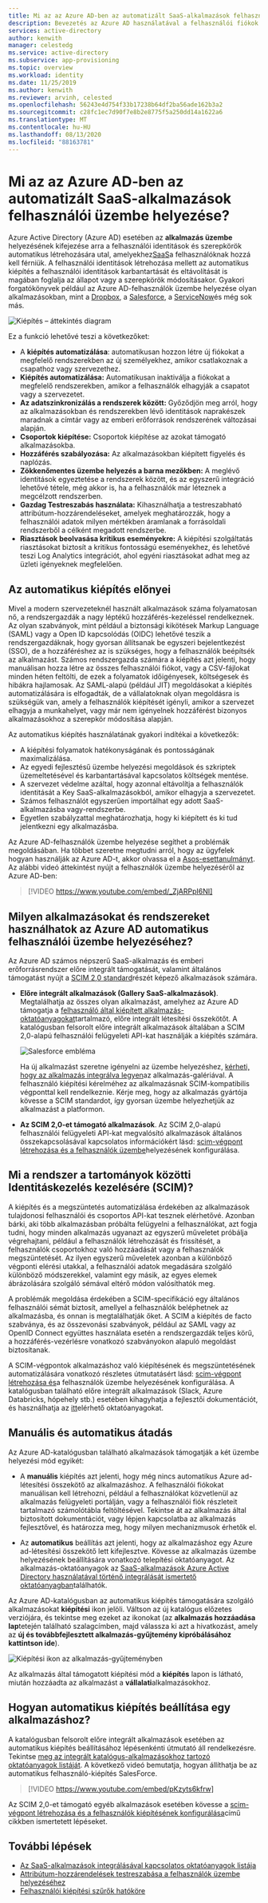 ```yaml
---
title: Mi az az Azure AD-ben az automatizált SaaS-alkalmazások felhasználói üzembe helyezése
description: Bevezetés az Azure AD használatával a felhasználói fiókok automatikus kiosztására, kiépítésére és folyamatos frissítésére több külső SaaS-alkalmazás között.
services: active-directory
author: kenwith
manager: celestedg
ms.service: active-directory
ms.subservice: app-provisioning
ms.topic: overview
ms.workload: identity
ms.date: 11/25/2019
ms.author: kenwith
ms.reviewer: arvinh, celested
ms.openlocfilehash: 56243e4d754f33b17238b64df2ba56ade162b3a2
ms.sourcegitcommit: c28fc1ec7d90f7e8b2e8775f5a250dd14a1622a6
ms.translationtype: MT
ms.contentlocale: hu-HU
ms.lasthandoff: 08/13/2020
ms.locfileid: "88163781"
---
```

# <a name="what-is-automated-saas-app-user-provisioning-in-azure-ad"></a>Mi az az Azure AD-ben az automatizált SaaS-alkalmazások felhasználói üzembe helyezése?

Azure Active Directory (Azure AD) esetében az **alkalmazás üzembe** helyezésének kifejezése arra a felhasználói identitások és szerepkörök automatikus létrehozására utal, amelyekhez[SaaS](https://azure.microsoft.com/overview/what-is-saas/)a felhasználóknak hozzá kell férniük. A felhasználói identitások létrehozása mellett az automatikus kiépítés a felhasználói identitások karbantartását és eltávolítását is magában foglalja az állapot vagy a szerepkörök módosításakor. Gyakori forgatókönyvek például az Azure AD-felhasználók üzembe helyezése olyan alkalmazásokban, mint a [Dropbox](../saas-apps/dropboxforbusiness-provisioning-tutorial.md), a [Salesforce](../saas-apps/salesforce-provisioning-tutorial.md), a [ServiceNow](../saas-apps/servicenow-provisioning-tutorial.md)és még sok más.

![Kiépítés – áttekintés diagram](./media/user-provisioning/provisioning-overview.png)

Ez a funkció lehetővé teszi a következőket:

- A **kiépítés automatizálása**: automatikusan hozzon létre új fiókokat a megfelelő rendszerekben az új személyekhez, amikor csatlakoznak a csapathoz vagy szervezethez.
- **Kiépítés automatizálása:** Automatikusan inaktiválja a fiókokat a megfelelő rendszerekben, amikor a felhasználók elhagyják a csapatot vagy a szervezetet.
- **Az adatszinkronizálás a rendszerek között:** Győződjön meg arról, hogy az alkalmazásokban és rendszerekben lévő identitások naprakészek maradnak a címtár vagy az emberi erőforrások rendszerének változásai alapján.
- **Csoportok kiépítése:** Csoportok kiépítése az azokat támogató alkalmazásokba.
- **Hozzáférés szabályozása:** Az alkalmazásokban kiépített figyelés és naplózás.
- **Zökkenőmentes üzembe helyezés a barna mezőkben:** A meglévő identitások egyeztetése a rendszerek között, és az egyszerű integráció lehetővé tétele, még akkor is, ha a felhasználók már léteznek a megcélzott rendszerben.
- **Gazdag Testreszabás használata:** Kihasználhatja a testreszabható attribútum-hozzárendeléseket, amelyek meghatározzák, hogy a felhasználói adatok milyen mértékben áramlanak a forrásoldali rendszerből a célként megadott rendszerbe.
- **Riasztások beolvasása kritikus eseményekre:** A kiépítési szolgáltatás riasztásokat biztosít a kritikus fontosságú eseményekhez, és lehetővé teszi Log Analytics integrációt, ahol egyéni riasztásokat adhat meg az üzleti igényeknek megfelelően.

## <a name="benefits-of-automatic-provisioning"></a>Az automatikus kiépítés előnyei

Mivel a modern szervezeteknél használt alkalmazások száma folyamatosan nő, a rendszergazdák a nagy léptékű hozzáférés-kezeléssel rendelkeznek. Az olyan szabványok, mint például a biztonsági kikötések Markup Language (SAML) vagy a Open ID kapcsolódás (OIDC) lehetővé teszik a rendszergazdáknak, hogy gyorsan állítsanak be egyszeri bejelentkezést (SSO), de a hozzáféréshez az is szükséges, hogy a felhasználók beépítsék az alkalmazást. Számos rendszergazda számára a kiépítés azt jelenti, hogy manuálisan hozza létre az összes felhasználói fiókot, vagy a CSV-fájlokat minden héten feltölti, de ezek a folyamatok időigényesek, költségesek és hibákra hajlamosak. Az SAML-alapú (például JIT) megoldásokat a kiépítés automatizálására is elfogadták, de a vállalatoknak olyan megoldásra is szükségük van, amely a felhasználók kiépítését igényli, amikor a szervezet elhagyja a munkahelyet, vagy már nem igényelnek hozzáférést bizonyos alkalmazásokhoz a szerepkör módosítása alapján.

Az automatikus kiépítés használatának gyakori indítékai a következők:

- A kiépítési folyamatok hatékonyságának és pontosságának maximalizálása.
- Az egyedi fejlesztésű üzembe helyezési megoldások és szkriptek üzemeltetésével és karbantartásával kapcsolatos költségek mentése.
- A szervezet védelme azáltal, hogy azonnal eltávolítja a felhasználók identitását a Key SaaS-alkalmazásokból, amikor elhagyja a szervezetet.
- Számos felhasználót egyszerűen importálhat egy adott SaaS-alkalmazásba vagy-rendszerbe.
- Egyetlen szabályzattal meghatározhatja, hogy ki kiépített és ki tud jelentkezni egy alkalmazásba.

Az Azure AD-felhasználók üzembe helyezése segíthet a problémák megoldásában. Ha többet szeretne megtudni arról, hogy az ügyfelek hogyan használják az Azure AD-t, akkor olvassa el a [Asos-esettanulmányt](https://aka.ms/asoscasestudy). Az alábbi videó áttekintést nyújt a felhasználók üzembe helyezéséről az Azure AD-ben:

> [!VIDEO https://www.youtube.com/embed/_ZjARPpI6NI]

## <a name="what-applications-and-systems-can-i-use-with-azure-ad-automatic-user-provisioning"></a>Milyen alkalmazásokat és rendszereket használhatok az Azure AD automatikus felhasználói üzembe helyezéséhez?

Az Azure AD számos népszerű SaaS-alkalmazás és emberi erőforrásrendszer előre integrált támogatását, valamint általános támogatást nyújt a [SCIM 2,0 standard](https://techcommunity.microsoft.com/t5/Identity-Standards-Blog/Provisioning-with-SCIM-getting-started/ba-p/880010)részét képező alkalmazások számára.

* **Előre integrált alkalmazások (Gallery SaaS-alkalmazások)**. Megtalálhatja az összes olyan alkalmazást, amelyhez az Azure AD támogatja a [felhasználó által kiépített alkalmazás-oktatóanyagokat](../saas-apps/tutorial-list.md)tartalmazó, előre integrált létesítési összekötőt. A katalógusban felsorolt előre integrált alkalmazások általában a SCIM 2,0-alapú felhasználói felügyeleti API-kat használják a kiépítés számára. 

   ![Salesforce embléma](./media/user-provisioning/gallery-app-logos.png)

   Ha új alkalmazást szeretne igényelni az üzembe helyezéshez, [kérheti, hogy az alkalmazás integrálva legyen](../develop/howto-app-gallery-listing.md)az alkalmazás-galériával. A felhasználó kiépítési kérelméhez az alkalmazásnak SCIM-kompatibilis végponttal kell rendelkeznie. Kérje meg, hogy az alkalmazás gyártója kövesse a SCIM standardot, így gyorsan üzembe helyezhetjük az alkalmazást a platformon.

* **Az SCIM 2,0-et támogató alkalmazások**. Az SCIM 2,0-alapú felhasználói felügyeleti API-kat megvalósító alkalmazások általános összekapcsolásával kapcsolatos információkért lásd: [scim-végpont létrehozása és a felhasználók üzembe](use-scim-to-provision-users-and-groups.md)helyezésének konfigurálása.

## <a name="what-is-system-for-cross-domain-identity-management-scim"></a>Mi a rendszer a tartományok közötti Identitáskezelés kezelésére (SCIM)?

A kiépítés és a megszüntetés automatizálása érdekében az alkalmazások tulajdonosi felhasználói és csoportos API-kat tesznek elérhetővé. Azonban bárki, aki több alkalmazásban próbálta felügyelni a felhasználókat, azt fogja tudni, hogy minden alkalmazás ugyanazt az egyszerű műveletet próbálja végrehajtani, például a felhasználók létrehozását és frissítését, a felhasználók csoportokhoz való hozzáadását vagy a felhasználók megszüntetését. Az ilyen egyszerű műveletek azonban a különböző végponti elérési utakkal, a felhasználói adatok megadására szolgáló különböző módszerekkel, valamint egy másik, az egyes elemek ábrázolására szolgáló sémával eltérő módon valósíthatók meg.

A problémák megoldása érdekében a SCIM-specifikáció egy általános felhasználói sémát biztosít, amellyel a felhasználók beléphetnek az alkalmazásba, és onnan is megtalálhatják őket. A SCIM a kiépítés de facto szabványa, és az összevonási szabványok, például az SAML vagy az OpenID Connect együttes használata esetén a rendszergazdák teljes körű, a hozzáférés-vezérlésre vonatkozó szabványokon alapuló megoldást biztosítanak.

A SCIM-végpontok alkalmazáshoz való kiépítésének és megszüntetésének automatizálására vonatkozó részletes útmutatásért lásd: [scim-végpont létrehozása és](use-scim-to-provision-users-and-groups.md)a felhasználók üzembe helyezésének konfigurálása. A katalógusban található előre integrált alkalmazások (Slack, Azure Databricks, hópehely stb.) esetében kihagyhatja a fejlesztői dokumentációt, és használhatja az [itt](../saas-apps/tutorial-list.md)elérhető oktatóanyagokat.

## <a name="manual-vs-automatic-provisioning"></a>Manuális és automatikus átadás

Az Azure AD-katalógusban található alkalmazások támogatják a két üzembe helyezési mód egyikét:

* A **manuális** kiépítés azt jelenti, hogy még nincs automatikus Azure ad-létesítési összekötő az alkalmazáshoz. A felhasználói fiókokat manuálisan kell létrehozni, például a felhasználókat közvetlenül az alkalmazás felügyeleti portálján, vagy a felhasználói fiók részleteit tartalmazó számolótábla feltöltésével. Tekintse át az alkalmazás által biztosított dokumentációt, vagy lépjen kapcsolatba az alkalmazás fejlesztővel, és határozza meg, hogy milyen mechanizmusok érhetők el.

* Az **automatikus** beállítás azt jelenti, hogy az alkalmazáshoz egy Azure ad-létesítési összekötő lett kifejlesztve. Kövesse az alkalmazás üzembe helyezésének beállítására vonatkozó telepítési oktatóanyagot. Az alkalmazás-oktatóanyagok az [SaaS-alkalmazások Azure Active Directory használatával történő integrálását ismertető oktatóanyagban](../saas-apps/tutorial-list.md)találhatók.

Az Azure AD-katalógusban az automatikus kiépítés támogatására szolgáló alkalmazásokat **kiépítési** ikon jelöli. Váltson az új katalógus előzetes verziójára, és tekintse meg ezeket az ikonokat (az **alkalmazás hozzáadása lap**tetején található szalagcímben, majd válassza ki azt a hivatkozást, amely az **új és továbbfejlesztett alkalmazás-gyűjtemény kipróbálásához kattintson ide**).

![Kiépítési ikon az alkalmazás-gyűjteményben](./media/user-provisioning/browse-gallery.png)

Az alkalmazás által támogatott kiépítési mód a **kiépítés** lapon is látható, miután hozzáadta az alkalmazást a **vállalati**alkalmazásokhoz.

## <a name="how-do-i-set-up-automatic-provisioning-to-an-application"></a>Hogyan automatikus kiépítés beállítása egy alkalmazáshoz?

A katalógusban felsorolt előre integrált alkalmazások esetében az automatikus kiépítés beállításához lépésenkénti útmutató áll rendelkezésre. Tekintse [meg az integrált katalógus-alkalmazásokhoz tartozó oktatóanyagok listáját](../saas-apps/tutorial-list.md). A következő videó bemutatja, hogyan állíthatja be az automatikus felhasználó-kiépítés SalesForce.

> [!VIDEO https://www.youtube.com/embed/pKzyts6kfrw]

Az SCIM 2,0-et támogató egyéb alkalmazások esetében kövesse a [scim-végpont létrehozása és a felhasználók kiépítésének konfigurálása](use-scim-to-provision-users-and-groups.md)című cikkben ismertetett lépéseket.


## <a name="next-steps"></a>További lépések

- [Az SaaS-alkalmazások integrálásával kapcsolatos oktatóanyagok listája](../saas-apps/tutorial-list.md)
- [Attribútum-hozzárendelések testreszabása a felhasználók üzembe helyezéséhez](customize-application-attributes.md)
- [Felhasználói kiépítési szűrők hatóköre](define-conditional-rules-for-provisioning-user-accounts.md)
